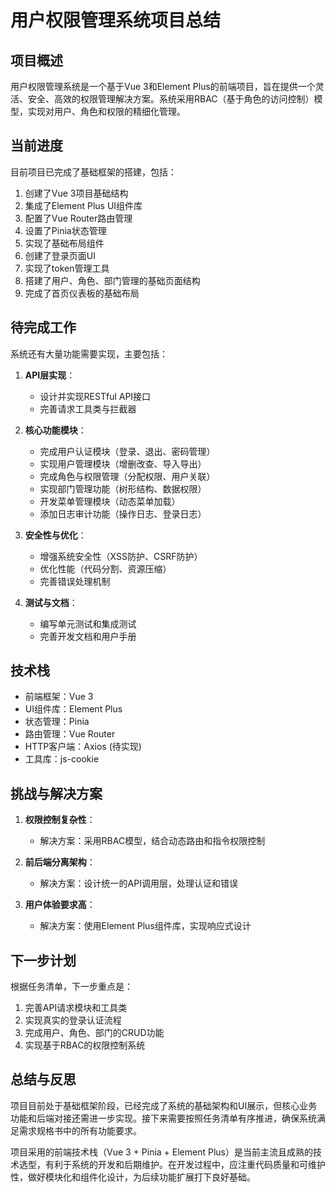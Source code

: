 # 用户权限管理系统项目总结

## 项目概述

用户权限管理系统是一个基于Vue 3和Element Plus的前端项目，旨在提供一个灵活、安全、高效的权限管理解决方案。系统采用RBAC（基于角色的访问控制）模型，实现对用户、角色和权限的精细化管理。

## 当前进度

目前项目已完成了基础框架的搭建，包括：

1. 创建了Vue 3项目基础结构
2. 集成了Element Plus UI组件库
3. 配置了Vue Router路由管理
4. 设置了Pinia状态管理
5. 实现了基础布局组件
6. 创建了登录页面UI
7. 实现了token管理工具
8. 搭建了用户、角色、部门管理的基础页面结构
9. 完成了首页仪表板的基础布局

## 待完成工作

系统还有大量功能需要实现，主要包括：

1. **API层实现**：
   - 设计并实现RESTful API接口
   - 完善请求工具类与拦截器

2. **核心功能模块**：
   - 完成用户认证模块（登录、退出、密码管理）
   - 实现用户管理模块（增删改查、导入导出）
   - 完成角色与权限管理（分配权限、用户关联）
   - 实现部门管理功能（树形结构、数据权限）
   - 开发菜单管理模块（动态菜单加载）
   - 添加日志审计功能（操作日志、登录日志）

3. **安全性与优化**：
   - 增强系统安全性（XSS防护、CSRF防护）
   - 优化性能（代码分割、资源压缩）
   - 完善错误处理机制

4. **测试与文档**：
   - 编写单元测试和集成测试
   - 完善开发文档和用户手册

## 技术栈

- 前端框架：Vue 3
- UI组件库：Element Plus
- 状态管理：Pinia
- 路由管理：Vue Router
- HTTP客户端：Axios (待实现)
- 工具库：js-cookie

## 挑战与解决方案

1. **权限控制复杂性**：
   - 解决方案：采用RBAC模型，结合动态路由和指令权限控制

2. **前后端分离架构**：
   - 解决方案：设计统一的API调用层，处理认证和错误

3. **用户体验要求高**：
   - 解决方案：使用Element Plus组件库，实现响应式设计

## 下一步计划

根据任务清单，下一步重点是：

1. 完善API请求模块和工具类
2. 实现真实的登录认证流程
3. 完成用户、角色、部门的CRUD功能
4. 实现基于RBAC的权限控制系统

## 总结与反思

项目目前处于基础框架阶段，已经完成了系统的基础架构和UI展示，但核心业务功能和后端对接还需进一步实现。接下来需要按照任务清单有序推进，确保系统满足需求规格书中的所有功能要求。

项目采用的前端技术栈（Vue 3 + Pinia + Element Plus）是当前主流且成熟的技术选型，有利于系统的开发和后期维护。在开发过程中，应注重代码质量和可维护性，做好模块化和组件化设计，为后续功能扩展打下良好基础。 